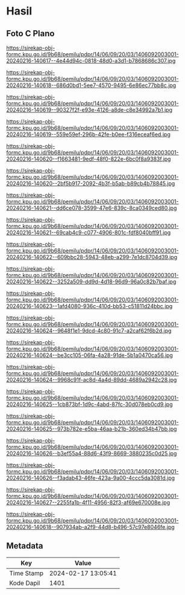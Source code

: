 # Hasil

## Foto C Plano

https://sirekap-obj-formc.kpu.go.id/9b68/pemilu/pdpr/14/06/09/20/03/1406092003001-20240216-140617--4e44d94c-0818-48d0-a3d1-b7868686c307.jpg

https://sirekap-obj-formc.kpu.go.id/9b68/pemilu/pdpr/14/06/09/20/03/1406092003001-20240216-140618--686d0bd1-5ee7-4570-9495-6e86ec77bb8c.jpg

https://sirekap-obj-formc.kpu.go.id/9b68/pemilu/pdpr/14/06/09/20/03/1406092003001-20240216-140619--90327f2f-e93e-4126-a8de-c8e34992a7b1.jpg

https://sirekap-obj-formc.kpu.go.id/9b68/pemilu/pdpr/14/06/09/20/03/1406092003001-20240216-140619--559e59ef-296b-42fe-b0ee-f316eceaf6ed.jpg

https://sirekap-obj-formc.kpu.go.id/9b68/pemilu/pdpr/14/06/09/20/03/1406092003001-20240216-140620--f1663481-9edf-48f0-822e-6bc0f8a9383f.jpg

https://sirekap-obj-formc.kpu.go.id/9b68/pemilu/pdpr/14/06/09/20/03/1406092003001-20240216-140620--2bf5b917-2092-4b3f-b5ab-b89cb4b78845.jpg

https://sirekap-obj-formc.kpu.go.id/9b68/pemilu/pdpr/14/06/09/20/03/1406092003001-20240216-140621--dd6ce078-3599-47e6-839c-8ca0349ced80.jpg

https://sirekap-obj-formc.kpu.go.id/9b68/pemilu/pdpr/14/06/09/20/03/1406092003001-20240216-140621--69cab4c9-c077-4906-801c-fdf8040bff91.jpg

https://sirekap-obj-formc.kpu.go.id/9b68/pemilu/pdpr/14/06/09/20/03/1406092003001-20240216-140622--609bbc28-5943-48eb-a299-7e1dc8704d39.jpg

https://sirekap-obj-formc.kpu.go.id/9b68/pemilu/pdpr/14/06/09/20/03/1406092003001-20240216-140622--3252a509-dd9d-4d18-96d9-96a0c82b7baf.jpg

https://sirekap-obj-formc.kpu.go.id/9b68/pemilu/pdpr/14/06/09/20/03/1406092003001-20240216-140623--1afd4080-936c-410d-bb53-c51811d24bbc.jpg

https://sirekap-obj-formc.kpu.go.id/9b68/pemilu/pdpr/14/06/09/20/03/1406092003001-20240216-140624--9648f1e1-9dcd-4c80-91c7-a2caf62f6b2d.jpg

https://sirekap-obj-formc.kpu.go.id/9b68/pemilu/pdpr/14/06/09/20/03/1406092003001-20240216-140624--be3cc105-06fa-4a28-91de-5b1a0470ca56.jpg

https://sirekap-obj-formc.kpu.go.id/9b68/pemilu/pdpr/14/06/09/20/03/1406092003001-20240216-140624--9968c91f-ac8d-4a4d-89dd-4689a2942c28.jpg

https://sirekap-obj-formc.kpu.go.id/9b68/pemilu/pdpr/14/06/09/20/03/1406092003001-20240216-140625--1cb873bf-1d9c-4abd-87fc-30d078eb0cd9.jpg

https://sirekap-obj-formc.kpu.go.id/9b68/pemilu/pdpr/14/06/09/20/03/1406092003001-20240216-140625--973b782e-e5ba-46aa-b21b-360ed34b47bb.jpg

https://sirekap-obj-formc.kpu.go.id/9b68/pemilu/pdpr/14/06/09/20/03/1406092003001-20240216-140626--b3ef55a4-88d6-43f9-8669-3880235c0d25.jpg

https://sirekap-obj-formc.kpu.go.id/9b68/pemilu/pdpr/14/06/09/20/03/1406092003001-20240216-140626--f3adab43-46fe-423a-9a00-4ccc5da3081d.jpg

https://sirekap-obj-formc.kpu.go.id/9b68/pemilu/pdpr/14/06/09/20/03/1406092003001-20240216-140627--2255fa1b-4f11-4956-82f3-af69e670008e.jpg

https://sirekap-obj-formc.kpu.go.id/9b68/pemilu/pdpr/14/06/09/20/03/1406092003001-20240216-140618--907934ab-a2f9-44d8-b496-57c97e8046fe.jpg


## Metadata

| Key        | Value               |
| ---------- | ------------------- |
| Time Stamp | 2024-02-17 13:05:41 |
| Kode Dapil | 1401                |



